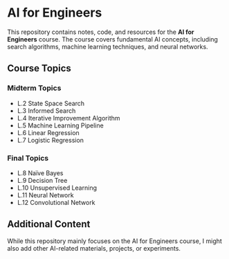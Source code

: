 # AI for Engineers

This repository contains notes, code, and resources for the **AI for Engineers** course. The course covers fundamental AI concepts, including search algorithms, machine learning techniques, and neural networks.

## Course Topics

### Midterm Topics
- L.2 State Space Search
- L.3 Informed Search
- L.4 Iterative Improvement Algorithm
- L.5 Machine Learning Pipeline
- L.6 Linear Regression
- L.7 Logistic Regression

### Final Topics
- L.8 Naïve Bayes
- L.9 Decision Tree
- L.10 Unsupervised Learning
- L.11 Neural Network
- L.12 Convolutional Network

## Additional Content
While this repository mainly focuses on the AI for Engineers course, I might also add other AI-related materials, projects, or experiments.


